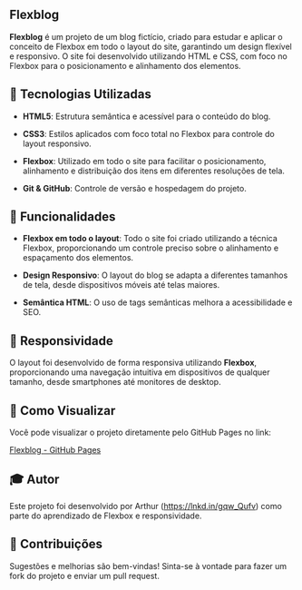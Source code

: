 ## Flexblog



**Flexblog** é um projeto de um blog fictício, criado para estudar e aplicar o conceito de Flexbox em todo o layout do site, garantindo um design flexível e responsivo. O site foi desenvolvido utilizando HTML e CSS, com foco no Flexbox para o posicionamento e alinhamento dos elementos.



## 🚀 Tecnologias Utilizadas



- **HTML5**: Estrutura semântica e acessível para o conteúdo do blog.

- **CSS3**: Estilos aplicados com foco total no Flexbox para controle do layout responsivo.

- **Flexbox**: Utilizado em todo o site para facilitar o posicionamento, alinhamento e distribuição dos itens em diferentes resoluções de tela.

- **Git & GitHub**: Controle de versão e hospedagem do projeto.



## 🌟 Funcionalidades



- **Flexbox em todo o layout**: Todo o site foi criado utilizando a técnica Flexbox, proporcionando um controle preciso sobre o alinhamento e espaçamento dos elementos.

- **Design Responsivo**: O layout do blog se adapta a diferentes tamanhos de tela, desde dispositivos móveis até telas maiores.

- **Semântica HTML**: O uso de tags semânticas melhora a acessibilidade e SEO.



## 📱 Responsividade



O layout foi desenvolvido de forma responsiva utilizando **Flexbox**, proporcionando uma navegação intuitiva em dispositivos de qualquer tamanho, desde smartphones até monitores de desktop.



## 📝 Como Visualizar



Você pode visualizar o projeto diretamente pelo GitHub Pages no link:  

[Flexblog - GitHub Pages](https://lnkd.in/gHB6pQsf)





## 🎓 Autor



Este projeto foi desenvolvido por Arthur (https://lnkd.in/gqw_Qufv) como parte do aprendizado de Flexbox e responsividade.



## 🤝 Contribuições



Sugestões e melhorias são bem-vindas! Sinta-se à vontade para fazer um fork do projeto e enviar um pull request.
